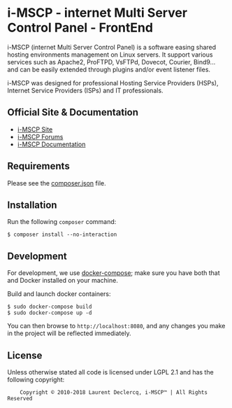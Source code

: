 # i-MSCP - internet Multi Server Control Panel - FrontEnd

i-MSCP (internet Multi Server Control Panel) is a software easing shared
hosting environments management on Linux servers. It support various services
such as Apache2, ProFTPD, VsFTPd, Dovecot, Courier, Bind9... and can be easily
extended through plugins and/or event listener files.

i-MSCP was designed for professional Hosting Service Providers (HSPs), Internet
Service Providers (ISPs) and IT professionals.

## Official Site & Documentation

* [i-MSCP Site](https://i-mscp.net/)
* [i-MSCP Forums](https://i-mscp.net/index.php/BoardList/)
* [i-MSCP Documentation](https://wiki.i-mscp.net/)

## Requirements
  
Please see the [composer.json](composer.json) file.

## Installation

Run the following `composer` command:

```console
$ composer install --no-interaction
```

## Development

For development, we use [docker-compose](https://docs.docker.com/compose/);
make sure you have both that and Docker installed on your machine.

Build and launch docker containers:

```console
$ sudo docker-compose build
$ sudo docker-compose up -d
```

You can then browse to `http://localhost:8080`, and any changes you make in the
project will be reflected immediately.

## License

Unless otherwise stated all code is licensed under LGPL 2.1 and has the
following copyright:

```
    Copyright © 2010-2018 Laurent Declercq, i-MSCP™ | All Rights Reserved
```
